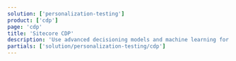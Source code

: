 ```yaml
---
solution: ['personalization-testing']
product: ['cdp']
page: 'cdp'
title: 'Sitecore CDP'
description: 'Use advanced decisioning models and machine learning for personalization in your composable DXP.'
partials: ['solution/personalization-testing/cdp']
---
```

